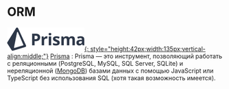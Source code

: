 # ORM

[![Prisma](prisma/logo-prisma.svg){: style="height:42px;width:135px;vertical-align:middle;"}](prisma/index.md)
[Prisma](prisma/index.md)
: Prisma — это инструмент, позволяющий работать с реляционными (PostgreSQL, MySQL, SQL Server, SQLite) и нереляционной ([MongoDB](/mongodb/)) базами данных с помощью JavaScript или TypeScript без использования SQL (хотя такая возможность имеется).
